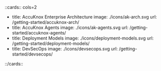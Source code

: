 <style>
    .nt-card-title {
    text-align: -webkit-center;
}
</style>


::cards:: cols=2

- title: AccuKnox Enterprise Architecture
  image: ./icons/ak-arch.svg
  url: /getting-started/accuknox-arch/
- title: AccuKnox Agents
  image: ./icons/ak-agents.svg
  url: /getting-started/accuknox-agents/
- title: Deployment Models
  image: ./icons/deployment-models.svg
  url: /getting-started/deployment-models/
- title: DevSecOps
  image: ./icons/devsecops.svg
  url: /getting-started/devsecops/

::/cards::
